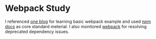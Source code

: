 # Webpack Study
I referenced [one blog](https://ddeck.tistory.com/16) for learning basic webpack example and used [npm docs](https://docs.npmjs.com/) as core standard meterial.
I also monitored [webpack](https://github.com/webpack/webpack) for resolving deprecated dependency issues.

